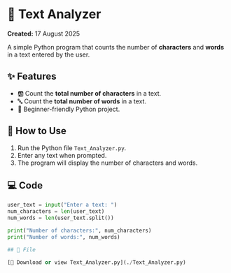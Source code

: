 # 📝 Text Analyzer

**Created:** 17 August 2025  

A simple Python program that counts the number of **characters** and **words** in a text entered by the user.  

## ✨ Features

- 🆎 Count the **total number of characters** in a text.  
- 🔤 Count the **total number of words** in a text.  
- 🐍 Beginner-friendly Python project.  

## 🚀 How to Use

1. Run the Python file `Text_Analyzer.py`.  
2. Enter any text when prompted.  
3. The program will display the number of characters and words.  

## 💻 Code

```python
user_text = input("Enter a text: ")
num_characters = len(user_text)
num_words = len(user_text.split())

print("Number of characters:", num_characters)
print("Number of words:", num_words)

## 📂 File

[📄 Download or view Text_Analyzer.py](./Text_Analyzer.py)
